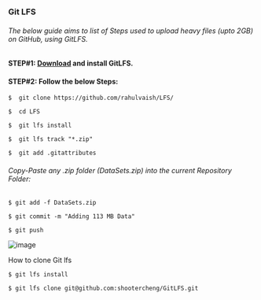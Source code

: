 ### Git LFS
###### The below guide aims to list of Steps used to upload heavy files (upto 2GB) on GitHub, using GitLFS.

#### STEP#1: [Download](https://git-lfs.github.com/) and install GitLFS.
#### STEP#2: Follow the below Steps: </br>
```
$  git clone https://github.com/rahulvaish/LFS/
```
```
$  cd LFS
```
```
$  git lfs install
```
```
$  git lfs track "*.zip"
```
```
$  git add .gitattributes
```
###### Copy-Paste any .zip folder (DataSets.zip) into the current Repository Folder: </br>
```
$ git add -f DataSets.zip
```
```
$ git commit -m "Adding 113 MB Data"
```
```
$ git push
```

![image](https://user-images.githubusercontent.com/689226/73557905-1c502480-4478-11ea-8ded-b51b559ad64c.png)

How to clone Git lfs

```bash
$ git lfs install
```

```bash
$ git lfs clone git@github.com:shootercheng/GitLFS.git
```

